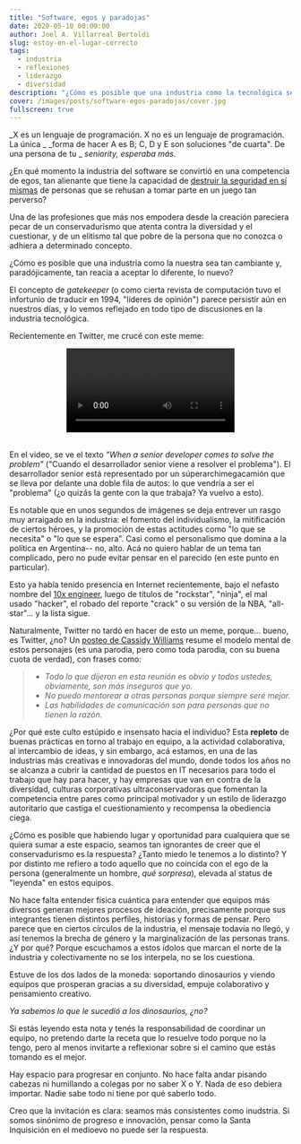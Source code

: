 ```yaml
---
title: "Software, egos y paradojas"
date: 2020-05-10 00:00:00
author: Joel A. Villarreal Bertoldi
slug: estoy-en-el-lugar-correcto
tags: 
  - industria
  - reflexiones
  - liderazgo
  - diversidad
description: "¿Cómo es posible que una industria como la tecnológica sea tan cambiante y, paradójicamente, tan reacia a aceptar lo diferente, lo nuevo?"
cover: /images/posts/software-egos-paradojas/cover.jpg
fullscreen: true
---
```


_X es un lenguaje de programación. X no es un lenguaje de programación. La única _
_forma de hacer A es B; C, D y E son soluciones "de cuarta". De una persona de tu _
_seniority, esperaba más._

¿En qué momento la industria del software se convirtió en una competencia de egos,
tan alienante que tiene la capacidad de 
[destruir la seguridad en sí mismas](/estoy-en-el-lugar-correcto) de personas
que se rehusan a tomar parte en un juego tan perverso?

Una de las profesiones que más nos empodera desde la creación pareciera pecar
de un conservadurismo que atenta contra la diversidad y el cuestionar, y de
un elitismo tal que pobre de la persona que no conozca o adhiera a determinado
concepto.

¿Cómo es posible que una industria como la nuestra sea tan cambiante y, paradójicamente,
tan reacia a aceptar lo diferente, lo nuevo?

El concepto de *gatekeeper* (o como cierta revista de computación tuvo el infortunio de
traducir en 1994, "líderes de opinión") parece persistir aún en nuestros días,
y lo vemos reflejado en todo tipo de discusiones en la industria tecnológica.

Recientemente en Twitter, me crucé con este meme:

<center>
    <video loop autoplay src="https://video.twimg.com/tweet_video/EXqXyVmWAAEiSMo.mp4" />
</center>
<br>

En el video, se ve el texto _"When a senior developer comes to solve the problem"_
("Cuando el desarrollador senior viene a resolver el problema"). El desarrollador
senior está representado por un súperarchimegacamión que se lleva por delante una
doble fila de autos: lo que vendría a ser el "problema" (¿o quizás la gente con la
que trabaja? Ya vuelvo a esto).

Es notable que en unos segundos de imágenes se deja entrever un rasgo muy arraigado
en la industria: el fomento del individualismo, la mitificación de ciertos héroes,
y la promoción de estas actitudes como "lo que se necesita" o "lo que se espera".
Casi como el personalismo que domina a la política en Argentina-- no, alto. Acá
no quiero hablar de un tema tan complicado, pero no pude evitar pensar en el parecido
(en este punto en particular).

Esto ya había tenido presencia en Internet recientemente, bajo el nefasto nombre del
[10x engineer](https://twitter.com/skirani/status/1149302828420067328), luego de
títulos de "rockstar", "ninja", el mal usado "hacker", el robado del reporte "crack"
o su versión de la NBA, "all-star"... y la lista sigue.

Naturalmente, Twitter no tardó en hacer de esto un meme, porque... bueno, es Twitter,
¿no? Un [posteo de Cassidy Williams](https://twitter.com/cassidoo/status/1150170262228201472)
resume el modelo mental de estos personajes (es una parodia, pero como toda parodia,
con su buena cuota de verdad), con frases como:

>- _Todo lo que dijeron en esta reunión es obvio y todos ustedes, obviamente, son_
>  _más inseguros que yo._
>- _No puedo mentorear a otras personas porque siempre seré mejor._
>- _Las habilidades de comunicación son para personas que no tienen la razón._

¿Por qué este culto estúpido e insensato hacia el individuo? Esta **repleto** de
buenas prácticas en torno al trabajo en equipo, a la actividad colaborativa,
al intercambio de ideas, y sin embargo, acá estamos, en una de las industrias más
creativas e innovadoras del mundo, donde todos los años no se alcanza a cubrir
la cantidad de puestos en IT necesarios para todo el trabajo que hay para hacer,
y hay empresas que van en contra de la diversidad, culturas corporativas ultraconservadoras
que fomentan la competencia entre pares como principal motivador y un estilo de liderazgo
autoritario que castiga el cuestionamiento y recompensa la obediencia ciega.

¿Cómo es posible que habiendo lugar y oportunidad para cualquiera que se quiera sumar
a este espacio, seamos tan ignorantes de creer que el conservadurismo es la respuesta?
¿Tanto miedo le tenemos a lo distinto? Y por distinto me refiero a todo aquello que no
coincida con el ego de la persona (generalmente un hombre, _qué sorpresa_), elevada
al status de "leyenda" en estos equipos.

No hace falta entender física cuántica para entender que equipos más diversos generan
mejores procesos de ideación, precisamente porque sus integrantes tienen distintos perfiles,
historias y formas de pensar. Pero parece que en ciertos círculos de la industria, el mensaje
todavía no llegó, y así tenemos la brecha de género y la marginalización de las personas
trans. ¿Y por qué? Porque escuchamos a estos ídolos que marcan el norte de la industria
y colectivamente no se los interpela, no se los cuestiona.

Estuve de los dos lados de la moneda: soportando dinosaurios y viendo equipos que
prosperan gracias a su diversidad, empuje colaborativo y pensamiento creativo.

_Ya sabemos lo que le sucedió a los dinosaurios, ¿no?_

Si estás leyendo esta nota y tenés la responsabilidad de coordinar un equipo,
no pretendo darte la receta que lo resuelve todo porque no la tengo, pero
al menos invitarte a reflexionar sobre si el camino que estás tomando es el mejor.

Hay espacio para progresar en conjunto. No hace falta andar pisando cabezas
ni humillando a colegas por no saber X o Y. Nada de eso debiera importar.
Nadie sabe todo ni tiene por qué saberlo todo.

Creo que la invitación es clara: seamos más consistentes como inudstria. Si somos
sinónimo de progreso e innovación, pensar como la Santa Inquisición en el medioevo
no puede ser la respuesta.




